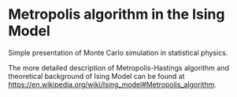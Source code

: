 # Metropolis algorithm in the Ising Model
Simple presentation of Monte Carlo simulation in statistical physics.

The more detailed description of Metropolis-Hastings algorithm and theoretical background of Ising Model can be found at https://en.wikipedia.org/wiki/Ising_model#Metropolis_algorithm.
